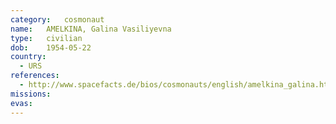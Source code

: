 ```yaml
---
category:	cosmonaut
name:	AMELKINA, Galina Vasiliyevna
type:	civilian
dob:	1954-05-22
country:
  - URS
references:
  - http://www.spacefacts.de/bios/cosmonauts/english/amelkina_galina.htm
missions:
evas:
---
```

